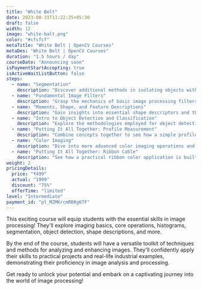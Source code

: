 ```yaml
---
title: "White Belt"
date: 2023-08-31T11:22:25+05:30
draft: false
width: 12
image: "white-balt.png"
color: "#cfcfcf"
metaTitle: "White Belt | OpenCV Courses"
metaDes: "White Belt | OpenCV Courses"
duration: "1.5 hours / day"
courseDate: "Announcing soon"
isPaymentStartAccepting: true
isActiveWaitListButton: false
steps:
  - name: "Segmentation"
    description: "Discover additional methods in isolating objects within an image with techniques such as Texture Analysis, Edge Detection, and Contours."
  - name: "Fundamental Image Filters"
    description: "Grasp the mechanics of basic image processing filters, including Smoothing, Sharpening, and Edge Extraction."
  - name: "Moments, Shape, and Feature Descriptions"
    description: "Gain insights into essential shape descriptors and their role in characterizing objects in images."
  - name: "Intro to Object Detection and Classification"
    description: "Explore the methodologies employed for object detection and classification."
  - name: "Putting It All Together: Profile Measurement"
    description: "Combine concepts together to see how a simple profile measurement tool is created."
  - name: "Color Imaging"
    description: "Dive into more advanced color imaging operations and their practical applications, including tasks like color enhancement and color-based object tracking."
  - name: "Putting It All Together: Ribbon Cable"
    description: "See how a practical ribbon color application is built using concepts learned throughout this course."
weight: 2
pricingDetails:
  price: "₹499"
  actual: "1999"
  discount: "75%"
  offerTime: "limited"
level: "Intermediate"
payment_id: "pl_MZMKrcmRB0g6TF"
---
```


This exciting course will equip students with the essential skills
in image processing! They'll explore imaging basics, core
operations, histograms, segmentation, object detection, shape
descriptions, and more.

By the end of the course, students will have a versatile toolkit of
techniques and methods for analyzing and enhancing images. They'll
confidently apply their skills to practical projects and real-life
industrial examples, demonstrating their proficiency in image
analysis and processing.

Get ready to unlock your potential and embark on a captivating
journey into the world of image processing!
